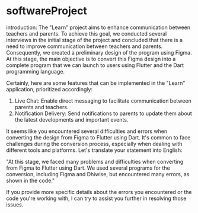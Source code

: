 # softwareProject
introduction: The "Learn" project aims to enhance communication between teachers and parents. To achieve this goal, we conducted several interviews in the initial stage of the project and concluded that there is a need to improve communication between teachers and parents. Consequently, we created a preliminary design of the program using Figma. At this stage, the main objective is to convert this Figma design into a complete program that we can launch to users using Flutter and the Dart programming language.

Certainly, here are some features that can be implemented in the "Learn" application, prioritized accordingly:

1. Live Chat: Enable direct messaging to facilitate communication between parents and teachers.
2. Notification Delivery: Send notifications to parents to update them about the latest developments and important events.



It seems like you encountered several difficulties and errors when converting the design from Figma to Flutter using Dart. It's common to face challenges during the conversion process, especially when dealing with different tools and platforms. Let's translate your statement into English:

"At this stage, we faced many problems and difficulties when converting from Figma to Flutter using Dart. We used several programs for the conversion, including Figma and Dhiwise, but encountered many errors, as shown in the code."

If you provide more specific details about the errors you encountered or the code you're working with, I can try to assist you further in resolving those issues.

   
